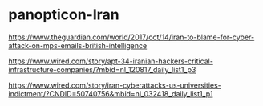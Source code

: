 # panopticon-Iran

https://www.theguardian.com/world/2017/oct/14/iran-to-blame-for-cyber-attack-on-mps-emails-british-intelligence

https://www.wired.com/story/apt-34-iranian-hackers-critical-infrastructure-companies/?mbid=nl_120817_daily_list1_p3

https://www.wired.com/story/iran-cyberattacks-us-universities-indictment/?CNDID=50740756&mbid=nl_032418_daily_list1_p1
